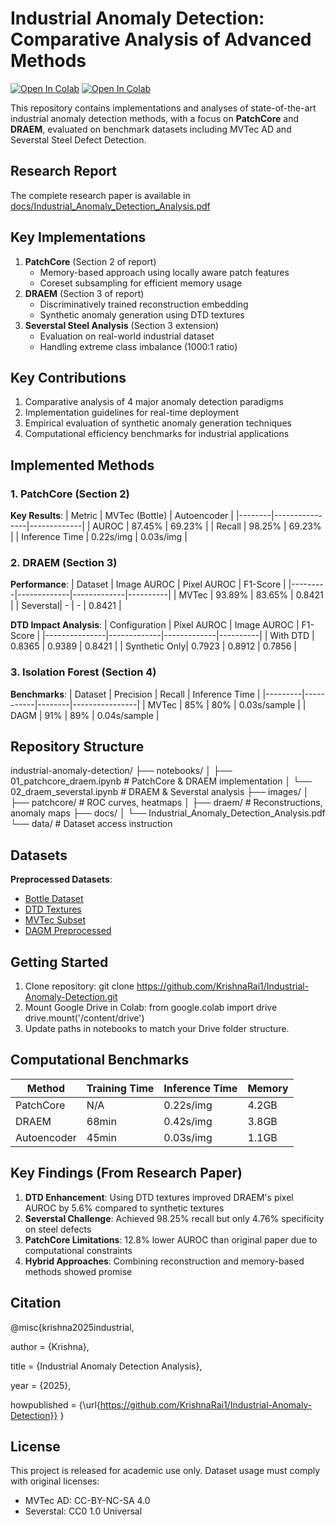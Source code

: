 # Industrial Anomaly Detection: Comparative Analysis of Advanced Methods

[![Open In Colab](https://colab.research.google.com/assets/colab-badge.svg)](https://colab.research.google.com/drive/1-KM-aORwoAhRB-wr2rZM3pO6WgNo1jew)
[![Open In Colab](https://colab.research.google.com/assets/colab-badge.svg)](https://colab.research.google.com/drive/1ACXyCbxQLi6zG4zzGSV0fTmidiKnqhoZ)

This repository contains implementations and analyses of state-of-the-art industrial anomaly detection methods, with a focus on **PatchCore** and **DRAEM**, evaluated on benchmark datasets including MVTec AD and Severstal Steel Defect Detection.

## Research Report
The complete research paper is available in [docs/Industrial_Anomaly_Detection_Analysis.pdf](docs/Industrial_Anomaly_Detection_Analysis.pdf)

##  Key Implementations
1. **PatchCore** (Section 2 of report)
   - Memory-based approach using locally aware patch features
   - Coreset subsampling for efficient memory usage
2. **DRAEM** (Section 3 of report)
   - Discriminatively trained reconstruction embedding
   - Synthetic anomaly generation using DTD textures
3. **Severstal Steel Analysis** (Section 3 extension)
   - Evaluation on real-world industrial dataset
   - Handling extreme class imbalance (1000:1 ratio)
  
## Key Contributions
1. Comparative analysis of 4 major anomaly detection paradigms
2. Implementation guidelines for real-time deployment
3. Empirical evaluation of synthetic anomaly generation techniques
4. Computational efficiency benchmarks for industrial applications

## Implemented Methods

### 1. PatchCore (Section 2)
**Key Results**:
| Metric | MVTec (Bottle) | Autoencoder |
|--------|----------------|-------------|
| AUROC  | 87.45%         | 69.23%      |
| Recall | 98.25%         | 69.23%      |
| Inference Time | 0.22s/img | 0.03s/img |

### 2. DRAEM (Section 3)
**Performance**:
| Dataset | Image AUROC | Pixel AUROC | F1-Score |
|---------|-------------|-------------|----------|
| MVTec   | 93.89%      | 83.65%      | 0.8421   |
| Severstal| -           | -           | 0.8421   |

**DTD Impact Analysis**:
| Configuration | Pixel AUROC | Image AUROC | F1-Score |
|---------------|-------------|-------------|----------|
| With DTD      | 0.8365      | 0.9389      | 0.8421   |
| Synthetic Only| 0.7923      | 0.8912      | 0.7856   |

### 3. Isolation Forest (Section 4)
**Benchmarks**:
| Dataset | Precision | Recall | Inference Time |
|---------|-----------|--------|----------------|
| MVTec   | 85%       | 80%    | 0.03s/sample   |
| DAGM    | 91%       | 89%    | 0.04s/sample   |

## Repository Structure
industrial-anomaly-detection/
├── notebooks/
│ ├── 01_patchcore_draem.ipynb # PatchCore & DRAEM implementation
│ └── 02_draem_severstal.ipynb # DRAEM & Severstal analysis
├── images/
│ ├── patchcore/ # ROC curves, heatmaps
│ ├── draem/ # Reconstructions, anomaly maps
├── docs/
│ └── Industrial_Anomaly_Detection_Analysis.pdf
└── data/ # Dataset access instruction

## Datasets
**Preprocessed Datasets**:
- [Bottle Dataset](https://drive.google.com/drive/folders/1Lcw8tILhnZXnQ472NdfTSvwvHjrQEW-9)
- [DTD Textures](https://drive.google.com/drive/folders/1D_dASZICmsFPaRtNXzBqdc3L4utpYx5V)
- [MVTec Subset](https://drive.google.com/drive/folders/1WWBiVh5KZ1GbI5dyULOnGjYXxZM3PMC0)
- [DAGM Preprocessed](https://drive.google.com/drive/folders/1OPSJpZEfpoBYgM68Yfpes_JMkqnHRQCj)

##  Getting Started
1. Clone repository: git clone https://github.com/KrishnaRai1/Industrial-Anomaly-Detection.git
2. Mount Google Drive in Colab:
  from google.colab import drive
  drive.mount('/content/drive')
3. Update paths in notebooks to match your Drive folder structure.

## Computational Benchmarks
Method | Training Time | Inference Time | Memory
-------|---------------|----------------|--------
PatchCore | N/A | 0.22s/img | 4.2GB
DRAEM | 68min | 0.42s/img | 3.8GB
Autoencoder | 45min | 0.03s/img | 1.1GB

##  Key Findings (From Research Paper)
1. **DTD Enhancement**: Using DTD textures improved DRAEM's pixel AUROC by 5.6% compared to synthetic textures
2. **Severstal Challenge**: Achieved 98.25% recall but only 4.76% specificity on steel defects
3. **PatchCore Limitations**: 12.8% lower AUROC than original paper due to computational constraints
4. **Hybrid Approaches**: Combining reconstruction and memory-based methods showed promise

## Citation
@misc{krishna2025industrial,

  author = {Krishna},
  
  title = {Industrial Anomaly Detection Analysis},
  
  year = {2025},
  
  howpublished = {\url{https://github.com/KrishnaRai1/Industrial-Anomaly-Detection}}
}

## License
This project is released for academic use only. Dataset usage must comply with original licenses:
- MVTec AD: CC-BY-NC-SA 4.0
- Severstal: CC0 1.0 Universal
